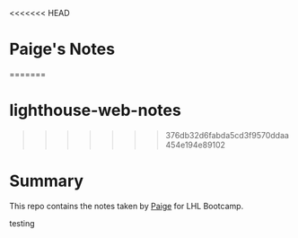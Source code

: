 <<<<<<< HEAD
# Paige's Notes
=======
# lighthouse-web-notes
>>>>>>> 376db32d6fabda5cd3f9570ddaa454e194e89102
# Summary 
This repo contains the notes taken by [Paige](https://github.com/paigelindahl) for LHL Bootcamp.

testing

